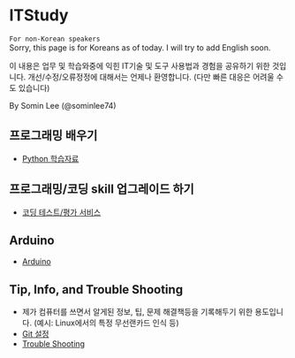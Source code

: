 # ITStudy

`For non-Korean speakers`   
  Sorry, this page is for Koreans as of today. I will try to add English soon.

이 내용은 업무 및 학습와중에 익힌 IT기술 및 도구 사용법과 경험을 공유하기 위한 것입니다.
개선/수정/오류정정에 대해서는 언제나 환영합니다. (다만 빠른 대응은 어려울 수도 있습니다)

By Somin Lee (@sominlee74)

## 프로그래밍 배우기

- [Python 학습자료](LearnProgramming/python_Learning.md)

## 프로그래밍/코딩 skill 업그레이드 하기

- [코딩 테스트/평가 서비스](Coding_Traning_Assessment.md)

## Arduino

- [Arduino](Arduino.md)

## Tip, Info, and Trouble Shooting
- 제가 컴퓨터를 쓰면서 알게된 정보, 팁, 문제 해결책등을 기록해두기 위한 용도입니다. (예시: Linux에서의 특정 무선랜카드 인식 등)
- [Git 설정](git.md)
- [Trouble Shooting](TroubleShooting.md)
	
 
